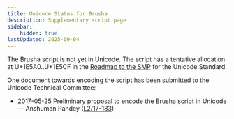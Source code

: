 ```yaml
---
title: Unicode Status for Brusha
description: Supplementary script page
sidebar:
    hidden: true
lastUpdated: 2025-09-04
---
```


The Brusha script is not yet in Unicode. The script has a tentative allocation at U+1E5A0..U+1E5CF in the [Roadmap to the SMP](http://www.unicode.org/roadmaps/smp/) for the Unicode Standard.

[comment]: # (end of intro)

[comment]: # (start of blocks)



[comment]: # (end of blocks)

[comment]: # (start of chars)



[comment]: # (end of chars)

[comment]: # (start of rest)

One document towards encoding the script has been submitted to the Unicode Technical Committee:

- 2017-05-25 Preliminary proposal to encode the Brusha script in Unicode — Anshuman Pandey ([L2/17-183](http://www.unicode.org/cgi-bin/GetMatchingDocs.pl?L2/17-183))
